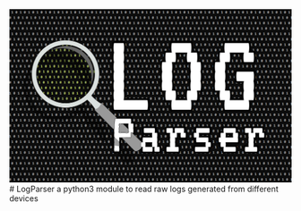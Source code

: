 <img src=./banner.png>
# LogParser
a python3 module to read raw logs generated from different devices
